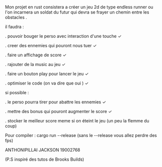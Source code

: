 Mon projet en rust consistera a créer un jeu 2d de type endless runner ou l'on incarnera un soldat du futur qui devra se frayer
un chemin entre les obstacles .

il faudra :

 . pouvoir bouger le perso avec interaction d'une touche ✓

 . creer des ennemies qui pouront nous tuer ✓

 . faire un affichage de score ✓

 . rajouter de la music au jeu ✓

 . faire un bouton play pour lancer le jeu ✓
 
 . optimiser le code (on va dire que oui ) ✓

si possible :

 . le perso pourra tirer pour abattre les ennemies ✓

 . mettre des bonus qui pouront augmenter le score  ✓ 

 . stocker le meilleur score meme si on éteint le jeu (un peu la flemme du coup)


Pour compiler :
cargo run --release
(sans le --release vous allez perdre des fps)

ANTHONIPILLAI JACKSON 19002768

(P.S inspiré des tutos de Brooks Builds)
